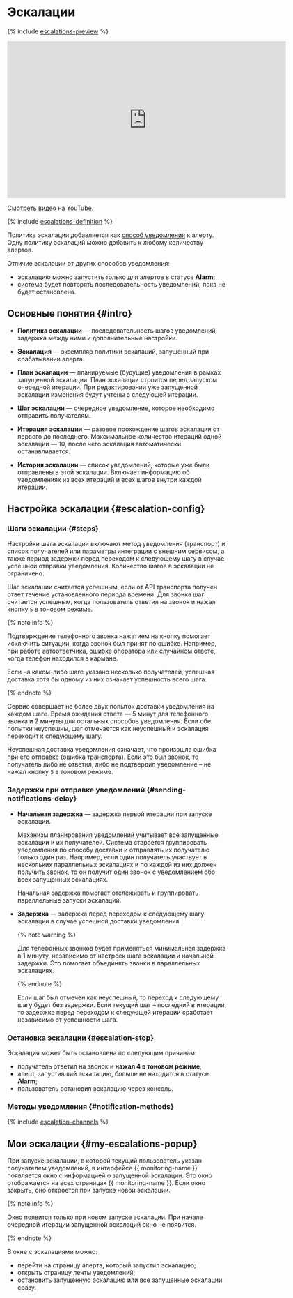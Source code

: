 # Эскалации

{% include [escalations-preview](../../../_includes/monitoring/escalations-preview.md) %}


<iframe width="640" height="360" src="https://runtime.strm.yandex.ru/player/video/vplvwouze3np3m4t5rkb?autoplay=0&mute=0" allow="autoplay; fullscreen; picture-in-picture; encrypted-media" frameborder="0" scrolling="no"></iframe>

[Смотреть видео на YouTube](https://www.youtube.com/watch?v=iAGfn-I0CtY).



{% include [escalations-definition](../../../_includes/monitoring/escalation-definition.md) %}

Политика эскалации добавляется как [способ уведомления](notification-channel.md#channel-parameters) к алерту. Одну политику эскалаций можно добавить к любому количеству алертов.

Отличие эскалации от других способов уведомления:

* эскалацию можно запустить только для алертов в статусе **Alarm**;
* система будет повторять последовательность уведомлений, пока не будет остановлена.

## Основные понятия {#intro}

* **Политика эскалации** — последовательность шагов уведомлений, задержка между ними и дополнительные настройки.

* **Эскалация** — экземпляр политики эскалаций, запущенный при срабатывании алерта.

* **План эскалации** — планируемые (будущие) уведомления в рамках запущенной эскалации. План эскалации строится перед запуском очередной итерации. При редактировании уже запущенной эскалации изменения будут учтены в следующей итерации.

* **Шаг эскалации** — очередное уведомление, которое необходимо отправить получателям.

* **Итерация эскалации** — разовое прохождение шагов эскалации от первого до последнего. Максимальное количество итераций одной эскалации — 10, после чего эскалация автоматически останавливается.

* **История эскалации** — список уведомлений, которые уже были отправлены в этой эскалации. Включает информацию об уведомлениях из всех итераций и всех шагов внутри каждой итерации.

## Настройка эскалации {#escalation-config}

### Шаги эскалации {#steps}

Настройки шага эскалации включают метод уведомления (транспорт) и список получателей или параметры интеграции с внешним сервисом, а также период задержки перед переходом к следующему шагу в случае успешной отправки уведомления. Количество шагов в эскалации не ограничено.

Шаг эскалации считается успешным, если от API транспорта получен ответ течение установленного периода времени. Для звонка шаг считается успешным, когда пользователь ответил на звонок и нажал кнопку `5` в тоновом режиме.

{% note info %}

Подтверждение телефонного звонка нажатием на кнопку помогает исключить ситуации, когда звонок был принят по ошибке. Например, при работе автоответчика, ошибке оператора или случайном ответе, когда телефон находился в кармане.

Если на каком-либо шаге указано несколько получателей, успешная доставка хотя бы одному из них означает успешность всего шага.

{% endnote %}

Сервис совершает не более двух попыток доставки уведомления на каждом шаге. Время ожидания ответа — 5 минут для телефонного звонка и 2 минуты для остальных способов уведомления. Если обе попытки неуспешны, шаг отмечается как неуспешный и эскалация переходит к следующему шагу.

Неуспешная доставка уведомления означает, что произошла ошибка при его отправке (ошибка транспорта). Если это был звонок, то получатель либо не ответил, либо не подтвердил уведомление – не нажал кнопку `5` в тоновом режиме.

### Задержки при отправке уведомлений {#sending-notifications-delay}

* **Начальная задержка** — задержка первой итерации при запуске эскалации.

  Механизм планирования уведомлений учитывает все запущенные эскалации и их получателей. Система старается группировать уведомления по способу доставки и отправлять их получателю только один раз. Например, если один получатель участвует в нескольких параллельных эскалациях и по каждой из них должен получить звонок, то он получит один звонок с уведомлением обо всех запущенных эскалациях.
 
  Начальная задержка помогает отслеживать и группировать параллельные запуски эскалаций.

* **Задержка** — задержка перед переходом к следующему шагу эскалации в случае успешной доставки уведомления.

    {% note warning %}

    Для телефонных звонков будет применяться минимальная задержка в 1 минуту, независимо от настроек шага эскалации и начальной задержки. Это помогает объединять звонки в параллельных эскалациях.
    
    {% endnote %}

    Если шаг был отмечен как неуспешный, то переход к следующему шагу будет без задержки. Если текущий шаг – последний в итерации, то задержка перед переходом к следующей итерации сработает независимо от успешности шага.


### Остановка эскалации {#escalation-stop}

Эскалация может быть остановлена по следующим причинам:

* получатель ответил на звонок и **нажал 4 в тоновом режиме**;
* алерт, запустивший эскалацию, больше не находится в статусе **Alarm**;
* пользователь остановил эскалацию через консоль.

### Методы уведомления {#notification-methods}

{% include [escalation-channels](../../../_includes/monitoring/escalation-channels.md) %}

## Мои эскалации {#my-escalations-popup}

При запуске эскалации, в которой текущий пользователь указан получателем уведомлений, в интерфейсе {{ monitoring-name }} появляется окно с информацией о запущенной эскалации. Это окно отображается на всех страницах {{ monitoring-name }}. Если окно закрыть, оно откроется при запуске новой эскалации.

{% note info %}

Окно появится только при новом запуске эскалации. При начале очередной итерации запущенной эскалаций окно не появится.

{% endnote %}

В окне с эскалациями можно:

* перейти на страницу алерта, который запустил эскалацию;
* открыть страницу ленты уведомлений;
* остановить запущенную эскалацию или все запущенные эскалации сразу.
